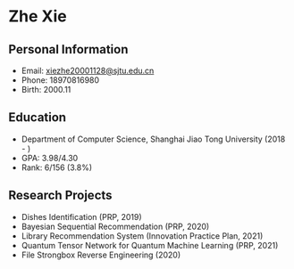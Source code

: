 # Zhe Xie
## Personal Information  
- Email: xiezhe20001128@sjtu.edu.cn
- Phone: 18970816980
- Birth: 2000.11

## Education
- Department of Computer Science, Shanghai Jiao Tong University (2018 - )
- GPA: 3.98/4.30
- Rank: 6/156 (3.8%)

## Research Projects
- Dishes Identification (PRP, 2019)
- Bayesian Sequential Recommendation (PRP, 2020)
- Library Recommendation System (Innovation Practice Plan, 2021)
- Quantum Tensor Network for Quantum Machine Learning (PRP, 2021)
- File Strongbox Reverse Engineering (2020)
